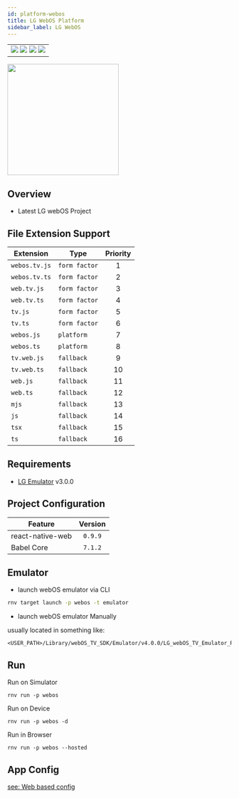 ```yaml
---
id: platform-webos
title: LG WebOS Platform
sidebar_label: LG WebOS
---
```


<table>
  <tr>
  <td>
    <img src="https://img.shields.io/badge/Mac-yes-brightgreen.svg" />
    <img src="https://img.shields.io/badge/Windows-yes-brightgreen.svg" />
    <img src="https://img.shields.io/badge/Linux-yes-brightgreen.svg" />
    <img src="https://img.shields.io/badge/HostMode-yes-brightgreen.svg" />
  </td>
  </tr>
</table>

<img src="https://renative.org/img/rnv_webos.gif" height="250"/>

## Overview

-   Latest LG webOS Project

## File Extension Support

<!--EXTENSION_SUPPORT_START-->

| Extension | Type    | Priority  |
| --------- | --------- | :-------: |
| `webos.tv.js` | `form factor` | 1 |
| `webos.tv.ts` | `form factor` | 2 |
| `web.tv.js` | `form factor` | 3 |
| `web.tv.ts` | `form factor` | 4 |
| `tv.js` | `form factor` | 5 |
| `tv.ts` | `form factor` | 6 |
| `webos.js` | `platform` | 7 |
| `webos.ts` | `platform` | 8 |
| `tv.web.js` | `fallback` | 9 |
| `tv.web.ts` | `fallback` | 10 |
| `web.js` | `fallback` | 11 |
| `web.ts` | `fallback` | 12 |
| `mjs` | `fallback` | 13 |
| `js` | `fallback` | 14 |
| `tsx` | `fallback` | 15 |
| `ts` | `fallback` | 16 |

<!--EXTENSION_SUPPORT_END-->

## Requirements

-   [LG Emulator](http://webostv.developer.lge.com/sdk/tools/emulator/introduction-emulator/) v3.0.0

## Project Configuration

| Feature          | Version |
| ---------------- | :-----: |
| react-native-web | `0.9.9` |
| Babel Core       | `7.1.2` |

## Emulator

-   launch webOS emulator via CLI

```bash
rnv target launch -p webos -t emulator
```

-   launch webOS emulator Manually

usually located in something like:

```
<USER_PATH>/Library/webOS_TV_SDK/Emulator/v4.0.0/LG_webOS_TV_Emulator_RCU.app
```

## Run

Run on Simulator

```
rnv run -p webos
```

Run on Device

```
rnv run -p webos -d
```

Run in Browser

```
rnv run -p webos --hosted
```

## App Config

[see: Web based config](api-config.md#web-props)
